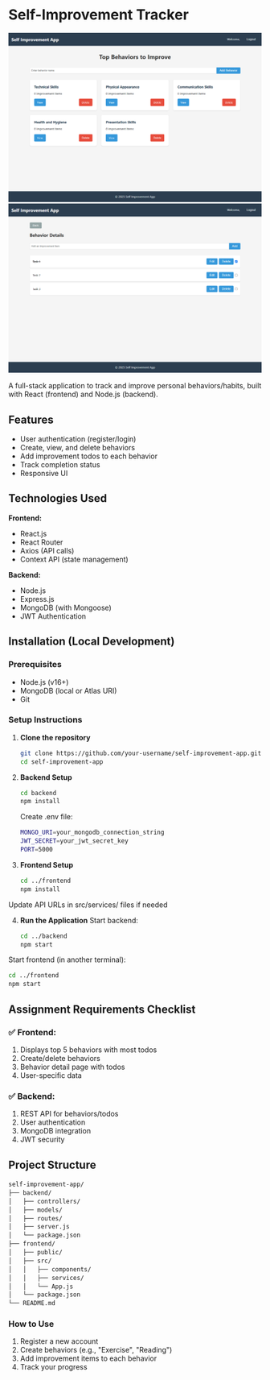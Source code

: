 # Self-Improvement Tracker

![App Screenshot](Screenshot_1.png)
![App Screenshot](Screenshot_2.png)

A full-stack application to track and improve personal behaviors/habits, built with React (frontend) and Node.js (backend).

## Features
- User authentication (register/login)
- Create, view, and delete behaviors
- Add improvement todos to each behavior
- Track completion status
- Responsive UI

## Technologies Used
**Frontend:**
- React.js
- React Router
- Axios (API calls)
- Context API (state management)

**Backend:**
- Node.js
- Express.js
- MongoDB (with Mongoose)
- JWT Authentication

## Installation (Local Development)

### Prerequisites
- Node.js (v16+)
- MongoDB (local or Atlas URI)
- Git

### Setup Instructions

1. **Clone the repository**
   ```bash
   git clone https://github.com/your-username/self-improvement-app.git
   cd self-improvement-app
   ```

2. **Backend Setup**
   ```bash
   cd backend
   npm install
   ```

   Create .env file:
   ```bash
   MONGO_URI=your_mongodb_connection_string
   JWT_SECRET=your_jwt_secret_key
   PORT=5000
   ```

3. **Frontend Setup**
   ```bash
   cd ../frontend
   npm install
   ```
Update API URLs in src/services/ files if needed

4. **Run the Application**
   Start backend:
   ```bash
   cd ../backend
   npm start
   ```

Start frontend (in another terminal):
   ```bash
   cd ../frontend
   npm start
   ```

## Assignment Requirements Checklist
### ✅ Frontend:

1. Displays top 5 behaviors with most todos
2. Create/delete behaviors
3. Behavior detail page with todos
4. User-specific data

### ✅ Backend:

1. REST API for behaviors/todos
2. User authentication
3. MongoDB integration
4. JWT security

## Project Structure
```bash
self-improvement-app/
├── backend/
│   ├── controllers/
│   ├── models/
│   ├── routes/
│   ├── server.js
│   └── package.json
├── frontend/
│   ├── public/
│   ├── src/
│   │   ├── components/
│   │   ├── services/
│   │   └── App.js
│   └── package.json
└── README.md
```

### How to Use
1. Register a new account
2. Create behaviors (e.g., "Exercise", "Reading")
3. Add improvement items to each behavior
4. Track your progress